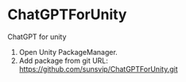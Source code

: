# ChatGPTForUnity
ChatGPT for unity
1. Open Unity PackageManager.
2. Add package from git URL: https://github.com/sunsvip/ChatGPTForUnity.git
